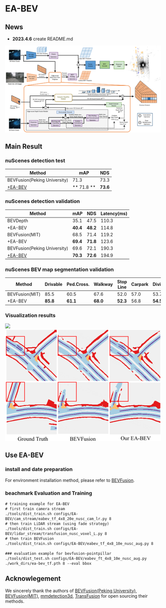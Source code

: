 # EA-BEV


## News
+ **2023.4.6**  create README.md

 ![EA-BEV](./page2.png)
 
## Main Result
### nuScenes detection test
| Method                                                                   | mAP        | NDS        |
| ------------------------------------------------------------------------- | ---------- | ---------- |
| BEVFusion(Peking University)    |  71.3       | 73.3       |
| [+EA-BEV](configs/bevfusion/bevf_tf_20e_nusc_cam_lr.py)     | ** 71.8 **     | **73.6**    |

### nuScenes detection validation
| Method                                                                    | mAP        | NDS        |  Latency(ms) |
| ------------------------------------------------------------------------- | ---------- | ---------- |--------------|
| BEVDepth    |  35.1       | 47.5       | 110.3 |
|  +EA-BEV   | **40.4**       | **48.2**   | 114.8 |
| BEVFusion(MIT)    |  68.5       | 71.4       | 119.2 |
|  +EA-BEV    | **69.4**       | **71.8**   | 123.6 |
| BEVFusion(Peking University)    |  69.6       | 72.1       | 190.3 |
|  [ +EA-BEV  ](configs/bevfusion/bevf_tf_20e_nusc_cam_lr.py)     | **70.3**      | **72.6**    | 194.9|

### nuScenes BEV map segmentation validation

| Method    | Drivable | Ped.Cross. | Walkway | Stop Line  | Carpark | Divider | Mean |
| ---------- | ---------- | ---------- |--------------| ---------- | ---------- | ---------- |--------------|
|  BEVFusion(MIT)      |  85.5       | 60.5       | 67.6 | 52.0 | 57.0 | 53.7 | 62.7 |
| +EA-BEV    | **85.8**  | **61.1**   | **68.0** | **52.3** | 56.8 | **54.5** | **63.1** | 

### Visualization results
![ ](./page6.png)
![ ](./page5.png)

## Use EA-BEV
### install and date preparation
For environment installation method, please refer to [BEVFusion](https://https://github.com/ADLab-AutoDrive/BEVFusion).

### beachmark Evaluation and Training

```shell
# training example for EA-BEV
# first train camera stream
./tools/dist_train.sh configs/EA-BEV/cam_stream/eabev_tf_4x8_20e_nusc_cam_lr.py 8
# then train LiDAR stream (using fade strategy)
./tools/dist_train.sh configs/EA-BEV/lidar_stream/transfusion_nusc_voxel_L.py 8
# then train BEVFusion
./tools/dist_train.sh configs/EA-BEV/eabev_tf_4x8_10e_nusc_aug.py 8

### evaluation example for bevfusion-pointpillar
./tools/dist_test.sh configs/EA-BEV/eabev_ft_4x8_10e_nusc_aug.py ./work_dirs/ea-bev_tf.pth 8 --eval bbox
```

## Acknowlegement
We sincerely thank the authors of [BEVFusion(Peking University)](https://https://github.com/ADLab-AutoDrive/BEVFusion), [BEVFusion(MIT)](https://github.com/mit-han-lab/bevfusion), [mmdetection3d](https://github.com/open-mmlab/mmdetection3d), [TransFusion](https://github.com/XuyangBai/TransFusion) for open sourcing their methods.
